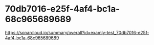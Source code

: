 # 70db7016-e25f-4af4-bc1a-68c965689689
https://sonarcloud.io/summary/overall?id=examly-test_70db7016-e25f-4af4-bc1a-68c965689689

